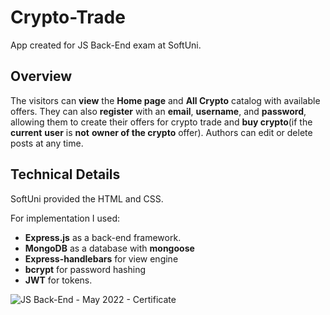 # Crypto-Trade

App created for JS Back-End exam at SoftUni.

## Overview

The visitors can **view** the **Home page** and **All Crypto** catalog with available offers.
They can also **register** with an **email**, **username**, and **password**, allowing them to create their offers for crypto trade and **buy crypto**(if the **current**
**user** is **not** **owner of the crypto** offer). Authors can edit or delete posts at any time.

## Technical Details

SoftUni provided the HTML and CSS.

For implementation I used:

- **Express.js** as a back-end framework.
- **MongoDB** as a database with **mongoose**
- **Express-handlebars** for view engine
- **bcrypt** for password hashing
- **JWT** for tokens.



![JS Back-End - May 2022 - Certificate](https://user-images.githubusercontent.com/103751145/178148859-32d194d3-f95d-4613-a6e7-d3ff300992ee.jpeg)
